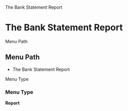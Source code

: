 
The Bank Statement Report
# The Bank Statement Report



Menu Path
## Menu Path



- The Bank Statement Report

Menu Type
### Menu Type

**Report**

